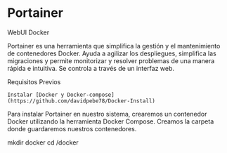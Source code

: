 # Portainer
 WebUI Docker 

 Portainer es una herramienta que simplifica la gestión y el mantenimiento de contenedores Docker. Ayuda a agilizar los despliegues, simplifica las migraciones y permite monitorizar y resolver problemas de una manera rápida e intuitiva. Se controla a través de un interfaz web.

 Requisitos Previos

    Instalar [Docker y Docker-compose](https://github.com/davidpebe78/Docker-Install)

 Para instalar Portainer en nuestro sistema, crearemos un contenedor Docker utilizando la herramienta Docker Compose. Creamos la carpeta donde guardaremos nuestros contenedores.
  
  mkdir docker
  cd /docker
  
